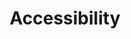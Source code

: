---
title: Accessibility
tags: ["accessibility", "disability", "inclusivity", "equality", "handicap", "accessible", "diversity", "equal access"]
icon: accessibility
svg: '<svg xmlns="http://www.w3.org/2000/svg" width="24" height="24" fill="none" viewBox="0 0 24 24" stroke-width="1.5" stroke-linecap="round" stroke-linejoin="round" stroke="currentColor"><path d="M21 12a9 9 0 1 1-18 0 9 9 0 0 1 18 0M8 9.5l4 .778m0 0 4-.778m-4 .778v2.333m0 0L10.4 16.5m1.6-3.889 1.6 3.889M12 7.25v.5"/></svg>'
---